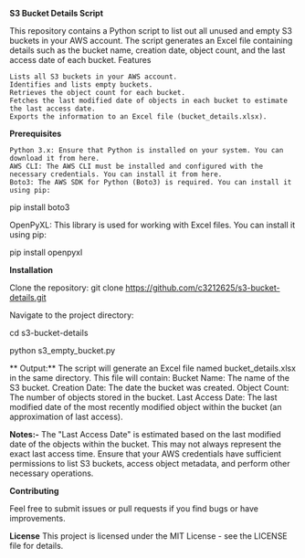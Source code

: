 **S3 Bucket Details Script**

This repository contains a Python script to list out all unused and empty S3 buckets in your AWS account. The script generates an Excel file containing details such as the bucket name, creation date, object count, and the last access date of each bucket.
Features

    Lists all S3 buckets in your AWS account.
    Identifies and lists empty buckets.
    Retrieves the object count for each bucket.
    Fetches the last modified date of objects in each bucket to estimate the last access date.
    Exports the information to an Excel file (bucket_details.xlsx).

**Prerequisites**

    Python 3.x: Ensure that Python is installed on your system. You can download it from here.
    AWS CLI: The AWS CLI must be installed and configured with the necessary credentials. You can install it from here.
    Boto3: The AWS SDK for Python (Boto3) is required. You can install it using pip:
 
pip install boto3

OpenPyXL: This library is used for working with Excel files. You can install it using pip:

pip install openpyxl

**Installation**

Clone the repository:
git clone https://github.com/c3212625/s3-bucket-details.git

Navigate to the project directory:

cd s3-bucket-details

python s3_empty_bucket.py

   ** Output:**
        The script will generate an Excel file named bucket_details.xlsx in the same directory. This file will contain:
            Bucket Name: The name of the S3 bucket.
            Creation Date: The date the bucket was created.
            Object Count: The number of objects stored in the bucket.
            Last Access Date: The last modified date of the most recently modified object within the bucket (an approximation of last access).

**Notes:-**
    The "Last Access Date" is estimated based on the last modified date of the objects within the bucket. This may not always represent the exact last access time.
    Ensure that your AWS credentials have sufficient permissions to list S3 buckets, access object metadata, and perform other necessary operations.

**Contributing**

Feel free to submit issues or pull requests if you find bugs or have improvements.

**License**
This project is licensed under the MIT License - see the LICENSE file for details.
